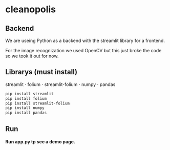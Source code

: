 # cleanopolis

## Backend
We are useing Python as a backend with the streamlit library for a frontend.

For the image recognization we used OpenCV but this just broke the code so we took it out for now.


## Librarys (must install)
streamlit
⋅ folium
⋅ streamlit-folium
⋅ numpy
⋅ pandas
```python
pip install streamlit
pip install folium
pip install streamlit-folium
pip install numpy
pip install pandas
```

## Run
#### Run app.py tp see a demo page. 
